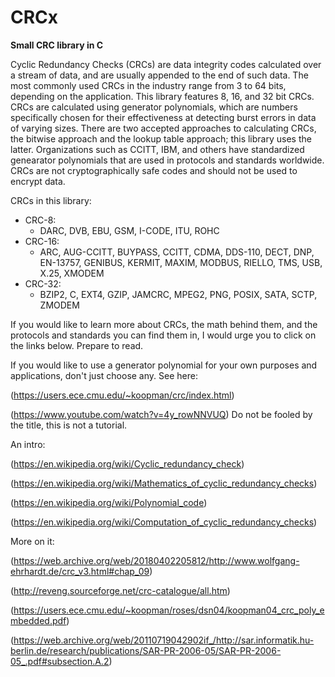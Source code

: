 # CRCx
**Small CRC library in C**

Cyclic Redundancy Checks (CRCs) are data integrity codes calculated over a stream of data, and are usually appended to the end of such data. The most commonly used CRCs in the industry range from 3 to 64 bits, depending on the application. This library features 8, 16, and 32 bit CRCs. CRCs are calculated using generator polynomials, which are numbers specifically chosen for their effectiveness at detecting burst errors in data of varying sizes. There are two accepted approaches to calculating CRCs, the bitwise approach and the lookup table approach; this library uses the latter. Organizations such as CCITT, IBM, and others have standardized genearator polynomials that are used in protocols and standards worldwide. CRCs are not cryptographically safe codes and should not be used to encrypt data.

CRCs in this library:
- CRC-8:
    - DARC, DVB, EBU, GSM, I-CODE, ITU, ROHC
- CRC-16:
    - ARC, AUG-CCITT, BUYPASS, CCITT, CDMA, DDS-110, DECT, DNP, EN-13757, GENIBUS, KERMIT, MAXIM, MODBUS, RIELLO, TMS, USB, X.25, XMODEM
- CRC-32:
    - BZIP2, C, EXT4, GZIP, JAMCRC, MPEG2, PNG, POSIX, SATA, SCTP, ZMODEM

If you would like to learn more about CRCs, the math behind them, and the protocols and standards you can find them in, I would urge you to click on the links below. Prepare to read. 

If you would like to use a generator polynomial for your own purposes and applications, don't just choose any. See here:

(https://users.ece.cmu.edu/~koopman/crc/index.html) 

(https://www.youtube.com/watch?v=4y_rowNNVUQ) Do not be fooled by the title, this is not a tutorial.

An intro:

(https://en.wikipedia.org/wiki/Cyclic_redundancy_check)

(https://en.wikipedia.org/wiki/Mathematics_of_cyclic_redundancy_checks)

(https://en.wikipedia.org/wiki/Polynomial_code)

(https://en.wikipedia.org/wiki/Computation_of_cyclic_redundancy_checks)

More on it:

(https://web.archive.org/web/20180402205812/http://www.wolfgang-ehrhardt.de/crc_v3.html#chap_09)

(http://reveng.sourceforge.net/crc-catalogue/all.htm)

(https://users.ece.cmu.edu/~koopman/roses/dsn04/koopman04_crc_poly_embedded.pdf)

(https://web.archive.org/web/20110719042902if_/http://sar.informatik.hu-berlin.de/research/publications/SAR-PR-2006-05/SAR-PR-2006-05_.pdf#subsection.A.2)

